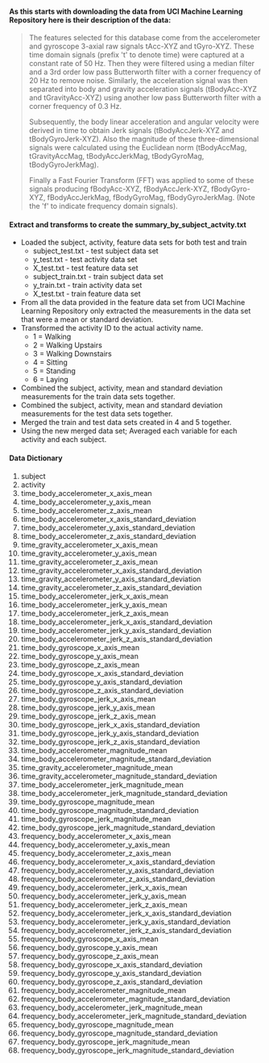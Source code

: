 #### As this starts with downloading the data from UCI Machine Learning Repository here is their description of the data:
>
>The features selected for this database come from the accelerometer and gyroscope 3-axial raw signals tAcc-XYZ and tGyro-XYZ. These time domain signals (prefix 't' to denote time) were captured at a constant rate of 50 Hz. Then they were filtered using a median filter and a 3rd order low pass Butterworth filter with a corner frequency of 20 Hz to remove noise. Similarly, the acceleration signal was then separated into body and gravity acceleration signals (tBodyAcc-XYZ and tGravityAcc-XYZ) using another low pass Butterworth filter with a corner frequency of 0.3 Hz. 
>
>Subsequently, the body linear acceleration and angular velocity were derived in time to obtain Jerk signals (tBodyAccJerk-XYZ and tBodyGyroJerk-XYZ). Also the magnitude of these three-dimensional signals were calculated using the Euclidean norm (tBodyAccMag, tGravityAccMag, tBodyAccJerkMag, tBodyGyroMag, tBodyGyroJerkMag). 
>
>Finally a Fast Fourier Transform (FFT) was applied to some of these signals producing fBodyAcc-XYZ, fBodyAccJerk-XYZ, fBodyGyro-XYZ, fBodyAccJerkMag, fBodyGyroMag, fBodyGyroJerkMag. (Note the 'f' to indicate frequency domain signals).
>
#### Extract and transforms to create the summary_by_subject_actvity.txt
* Loaded the subject, activity, feature data sets for both test and train
    * subject_test.txt - test subject data set
    * y_test.txt - test activity data set
    * X_test.txt - test feature data set
    * subject_train.txt - train subject data set
    * y_train.txt - train activity data set
    * X_test.txt - train feature data set
* From all the data provided in the feature data set from UCI Machine Learning Repository only extracted the measurements in the data set that were a mean or standard deviation.
* Transformed the activity ID to the actual activity name.
    *  1 = Walking
    *  2 = Walking Upstairs
    *  3 = Walking Downstairs
    *  4 = Sitting
    *  5 = Standing
    *  6 = Laying
* Combined the subject, activity, mean and standard deviation measurements for the train data sets together.
* Combined the subject, activity, mean and standard deviation measurements for the test data sets together.
* Merged the train and test data sets created in 4 and 5 together.
* Using the new merged data set; Averaged each variable for each activity and each subject.

#### Data Dictionary
1. subject
2. activity
3. time_body_accelerometer_x_axis_mean
4. time_body_accelerometer_y_axis_mean
5. time_body_accelerometer_z_axis_mean
6. time_body_accelerometer_x_axis_standard_deviation
7. time_body_accelerometer_y_axis_standard_deviation
8. time_body_accelerometer_z_axis_standard_deviation
9. time_gravity_accelerometer_x_axis_mean
10. time_gravity_accelerometer_y_axis_mean
11. time_gravity_accelerometer_z_axis_mean
12. time_gravity_accelerometer_x_axis_standard_deviation
13. time_gravity_accelerometer_y_axis_standard_deviation
14. time_gravity_accelerometer_z_axis_standard_deviation
15. time_body_accelerometer_jerk_x_axis_mean
16. time_body_accelerometer_jerk_y_axis_mean
17. time_body_accelerometer_jerk_z_axis_mean
18. time_body_accelerometer_jerk_x_axis_standard_deviation
19. time_body_accelerometer_jerk_y_axis_standard_deviation
20. time_body_accelerometer_jerk_z_axis_standard_deviation
21. time_body_gyroscope_x_axis_mean
22. time_body_gyroscope_y_axis_mean
23. time_body_gyroscope_z_axis_mean
24. time_body_gyroscope_x_axis_standard_deviation
25. time_body_gyroscope_y_axis_standard_deviation
26. time_body_gyroscope_z_axis_standard_deviation
27. time_body_gyroscope_jerk_x_axis_mean
28. time_body_gyroscope_jerk_y_axis_mean
29. time_body_gyroscope_jerk_z_axis_mean
30. time_body_gyroscope_jerk_x_axis_standard_deviation
31. time_body_gyroscope_jerk_y_axis_standard_deviation
32. time_body_gyroscope_jerk_z_axis_standard_deviation
33. time_body_accelerometer_magnitude_mean
34. time_body_accelerometer_magnitude_standard_deviation
35. time_gravity_accelerometer_magnitude_mean
36. time_gravity_accelerometer_magnitude_standard_deviation
37. time_body_accelerometer_jerk_magnitude_mean
38. time_body_accelerometer_jerk_magnitude_standard_deviation
39. time_body_gyroscope_magnitude_mean
40. time_body_gyroscope_magnitude_standard_deviation
41. time_body_gyroscope_jerk_magnitude_mean
42. time_body_gyroscope_jerk_magnitude_standard_deviation
43. frequency_body_accelerometer_x_axis_mean
44. frequency_body_accelerometer_y_axis_mean
45. frequency_body_accelerometer_z_axis_mean
46. frequency_body_accelerometer_x_axis_standard_deviation
47. frequency_body_accelerometer_y_axis_standard_deviation
48. frequency_body_accelerometer_z_axis_standard_deviation
49. frequency_body_accelerometer_jerk_x_axis_mean
50. frequency_body_accelerometer_jerk_y_axis_mean
51. frequency_body_accelerometer_jerk_z_axis_mean
52. frequency_body_accelerometer_jerk_x_axis_standard_deviation
53. frequency_body_accelerometer_jerk_y_axis_standard_deviation
54. frequency_body_accelerometer_jerk_z_axis_standard_deviation
55. frequency_body_gyroscope_x_axis_mean
56. frequency_body_gyroscope_y_axis_mean
57. frequency_body_gyroscope_z_axis_mean
58. frequency_body_gyroscope_x_axis_standard_deviation
59. frequency_body_gyroscope_y_axis_standard_deviation
60. frequency_body_gyroscope_z_axis_standard_deviation
61. frequency_body_accelerometer_magnitude_mean
62. frequency_body_accelerometer_magnitude_standard_deviation
63. frequency_body_accelerometer_jerk_magnitude_mean
64. frequency_body_accelerometer_jerk_magnitude_standard_deviation
65. frequency_body_gyroscope_magnitude_mean
66. frequency_body_gyroscope_magnitude_standard_deviation
67. frequency_body_gyroscope_jerk_magnitude_mean
68. frequency_body_gyroscope_jerk_magnitude_standard_deviation
